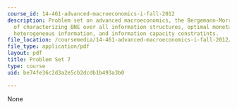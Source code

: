 ```yaml
---
course_id: 14-461-advanced-macroeconomics-i-fall-2012
description: Problem set on advanced macroeconomics, the Bergemann-Morris approach
  of characterizing BNE over all information structures, optimal monetary policy with
  heterogeneous information, and information capacity constratints.
file_location: /coursemedia/14-461-advanced-macroeconomics-i-fall-2012/be74fe36c2d3a2e5cb2dcdb1b493a3b0_MIT14_461F12_pset7.pdf
file_type: application/pdf
layout: pdf
title: Problem Set 7
type: course
uid: be74fe36c2d3a2e5cb2dcdb1b493a3b0

---
```

None